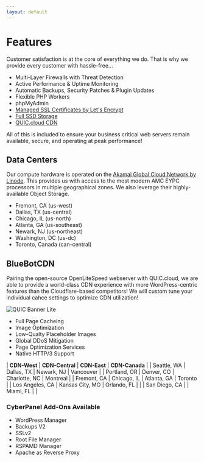 ```yaml
---
layout: default
---
```

# Features

Customer satisfaction is at the core of everything we do. That is why we provide every customer with hassle-free...

- Multi-Layer Firewalls with Threat Detection
- Active Performance & Uptime Monitoring
- Automatic Backups, Security Patches & Plugin Updates
- Flexible PHP Workers
- phpMyAdmin
- [Managed SSL Certificates by Let's Encrypt](https://www.letsencrypt.org/)
- [Full SSD Storage](https://www.linode.com/blog/linode/linode-cloud-ssds-double-ram-much-more/)
- [QUIC.cloud CDN](https://www.quic.cloud/quic-cloud-services-and-features/quic-cloud-cdn-service/)

All of this is included to ensure your business critical web servers remain available, secure, and operating at peak performance!

## Data Centers

Our compute hardware is operated on the [Akamai Global Cloud Network by Linode](https://www.linode.com/global-infrastructure/). This provides us with access to the most modern AMC EYPC processors in multiple geographical zones. We also leverage their highly-available Object Storage.

- Fremont, CA (us-west)
- Dallas, TX (us-central)
- Chicago, IL (us-north)
- Atlanta, GA (us-southeast)
- Newark, NJ (us-northeast)
- Washington, DC (us-dc)
- Toronto, Canada (can-central)

## BlueBotCDN

Pairing the open-source OpenLiteSpeed webserver with QUIC.cloud, we are able to provide a world-class CDN experience with more WordPress-centric features than the Cloudflare-based competitors! We will custom tune your individual cahce settings to optimize CDN utilization!

![QUIC Banner Lite](https://www.quic.cloud/wp-content/uploads/2022/10/quic-cloud-logo-light_600px-1.png)

- Full Page Cacheing
- Image Optimization
- Low-Qualty Placeholder Images
- Global DDoS Mitigation
- Page Optimization Services
- Native HTTP/3 Support

| **CDN-West**    | **CDN-Central** | **CDN-East**  | **CDN-Canada** |
| Seattle, WA     | Dallas, TX      | Newark, NJ    | Vancouver      |
| Portland, OR    | Denver, CO      | Charlotte, NC | Montreal       |
| Fremont, CA     | Chicago, IL     | Atlanta, GA   | Toronto        |
| Los Angeles, CA | Kansas City, MO | Orlando, FL   |                |
| San Diego, CA   |                 | Miami, FL     |                |

### CyberPanel Add-Ons Available

- WordPress Manager
- Backups V2
- SSLv2
- Root File Manager
- RSPAMD Manager
- Apache as Reverse Proxy
